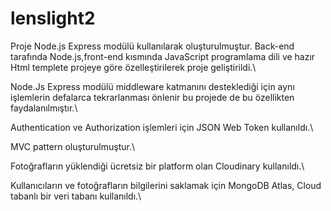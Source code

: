 # lenslight2
Proje Node.js Express modülü kullanılarak oluşturulmuştur. Back-end tarafında Node.js,front-end kısmında JavaScript programlama dili ve hazır Html templete projeye göre özelleştirilerek proje geliştirildi.\

Node.Js Express modülü middleware katmanını desteklediği için aynı işlemlerin defalarca tekrarlanması önlenir bu projede de bu özellikten faydalanılmıştır.\

Authentication ve Authorization işlemleri için JSON Web Token kullanıldı.\

MVC pattern oluşturulmuştur.\

Fotoğrafların yüklendiği ücretsiz bir platform olan Cloudinary kullanıldı.\

Kullanıcıların ve fotoğrafların bilgilerini saklamak için MongoDB Atlas, Cloud tabanlı bir veri tabanı kullanıldı.\
